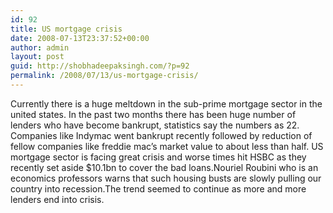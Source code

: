 ```yaml
---
id: 92
title: US mortgage crisis
date: 2008-07-13T23:37:52+00:00
author: admin
layout: post
guid: http://shobhadeepaksingh.com/?p=92
permalink: /2008/07/13/us-mortgage-crisis/
---
```

Currently there is a huge meltdown in the sub-prime mortgage sector in the united states. In the past two months there has been huge number of lenders who have become bankrupt, statistics say the numbers as 22. Companies like Indymac went bankrupt recently followed by reduction of fellow companies like freddie mac&#8217;s market value to about less than half. US mortgage sector is facing great crisis and worse times hit HSBC as they recently set aside $10.1bn to cover the bad loans.Nouriel Roubini who is an economics professors warns that such housing busts are slowly pulling our country into recession.The trend seemed to continue as more and more lenders end into crisis.